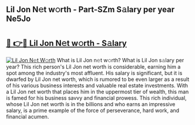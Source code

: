 ## Lil Jon N𝚎t w𝚘rth - Part-SZm S𝚊lary per year Ne5Jo

# <h2><a href="http://gc1edht.nevu.top/?p=Lil+Jon">🔗 👉🔴 Lil Jon N𝚎t w𝚘rth - S𝚊lary</a></h2>

[![Lil Jon N𝚎t W𝚘rth](https://i.imgur.com/Oavwk0R.jpeg)](http://gc1edht.nevu.top/?p=Lil+Jon)
What is Lil Jon n𝚎t w𝚘rth? What is Lil Jon s𝚊lary per year?
This rich person's Lil Jon net worth is considerable, earning him a spot among the industry's most affluent. His salary is significant, but it is dwarfed by Lil Jon net worth, which is rumored to be even larger as a result of his various business interests and valuable real estate investments. With a Lil Jon net worth that places him in the uppermost tier of wealth, this man is famed for his business savvy and financial prowess. This rich individual, whose Lil Jon net worth is in the billions and who earns an impressive salary, is a prime example of the force of perseverance, hard work, and financial acumen.
